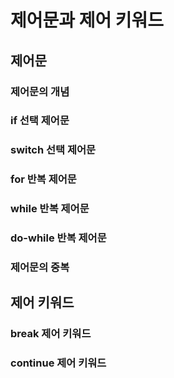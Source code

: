 # 제어문과 제어 키워드

## 제어문

### 제어문의 개념

### if 선택 제어문

### switch 선택 제어문

### for 반복 제어문

### while 반복 제어문

### do-while 반복 제어문

### 제어문의 중복


## 제어 키워드

### break 제어 키워드

### continue 제어 키워드

